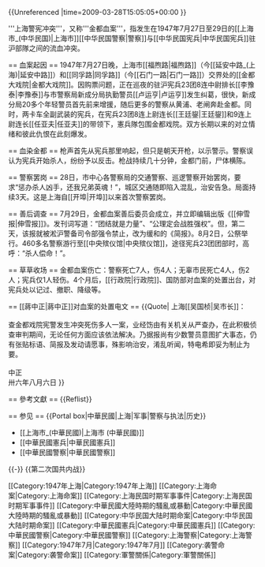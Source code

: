 {{Unreferenced |time=2009-03-28T15:05:05+00:00 }}

'''上海警宪冲突'''，又称'''金都血案'''，指发生在1947年7月27日至29日的[[上海市_(中华民国)|上海市]][[中华民国警察|警察]]与[[中华民国宪兵|中华民国宪兵]]驻沪部隊之间的流血冲突。

== 血案起因 ==
1947年7月27日晚，上海市[[福煦路|福煦路]]（今[[延安中路_(上海)|延安中路]]）和[[同孚路|同孚路]]（今[[石门一路|石门一路]]）交界处的[[金都大戏院|金都大戏院]]。因购票问题，正在巡夜的驻沪宪兵23团8连中尉排长[[李豫泰|李豫泰]]与市警察局新成分局执勤警员[[卢运亨|卢运亨]]发生纠葛，很快，新成分局20多个年轻警员首先前来增援，随后更多的警察从黄浦、老闸奔赴金都。同时，两卡车全副武装的宪兵，在宪兵23团8连上尉连长[[王廷鋆|王廷鋆]]和9连上尉连长[[任亚夫|任亚夫]]的带领下，憲兵隊包围金都戏院。双方长期以来的对立情绪和彼此仇恨在此刻爆发。

== 血染金都 ==
枪声首先从宪兵那里响起，但只是朝天开枪，以示警示。警察误认为宪兵开始杀人，纷纷予以反击。枪战持续几十分钟，金都门前，尸体横陈。

== 警察罢岗 ==
28日，市中心各警察局的交通警察、巡逻警察开始罢岗，要求“惩办杀人凶手，还我兄弟英魂！”，城区交通随即陷入混乱，治安告急。局面持续3天。这是上海自[[开埠|开埠]]以来首次警察罢岗。

== 善后调查 ==
7月29日，金都血案善后委员会成立，并立即编辑出版《[[伸雪报|伸雪报]]》。发刊词写道：“团结就是力量”、“公理定会战胜强权”。但，第二天，该报就被淞沪警备司令部强令禁止，改为缓和的《简报》。8月2日，公祭举行。460多名警察游行至[[中央殡仪馆|中央殡仪馆]]，途径宪兵23团团部时，高呼：“杀人偿命！”。

== 草草收场 ==
金都血案伤亡：警察死亡7人，伤4人；无辜市民死亡4人，伤2人；宪兵仅1人轻伤。4个月后，[[行政院|行政院]]、国防部对血案的处置出台，对宪兵处以记过、撤职、降级等。

== [[蔣中正|蔣中正]]对血案的处置电文 ==
{{Quote|
上海[[吴国桢|吴市长]]：<br />
<br />查金都戏院宪警发生冲突死伤多人一案，业经饬由有关机关从严查办，在此积极侦查审判期间，无论任何方面应该依法解决。乃据报尚有少数警员意图扩大事态，仍有张贴标语、简报及发动请愿事，殊影响治安，淆乱听闻，特电希即妥为制止为要。<br />
<br />中正
<br />卅六年八月六日
}}

== 參考文獻 ==
{{Reflist}}

== 参见 ==
{{Portal box|中華民國|上海|军事|警察与执法|历史}}
* [[上海市_(中華民國)|上海市 (中華民國)]]
* [[中華民國憲兵|中華民國憲兵]]
* [[中華民國警察|中華民國警察]]

{{-}}
{{第二次国共内战}}

[[Category:1947年上海|Category:1947年上海]]
[[Category:上海命案|Category:上海命案]]
[[Category:上海民国时期军事事件|Category:上海民国时期军事事件]]
[[Category:中華民國大陸時期的騷亂或暴動|Category:中華民國大陸時期的騷亂或暴動]]
[[Category:中华民国大陆时期命案|Category:中华民国大陆时期命案]]
[[Category:中華民國憲兵|Category:中華民國憲兵]]
[[Category:中華民國警察|Category:中華民國警察]]
[[Category:上海警察|Category:上海警察]]
[[Category:1947年7月|Category:1947年7月]]
[[Category:袭警命案|Category:袭警命案]]
[[Category:軍警關係|Category:軍警關係]]
